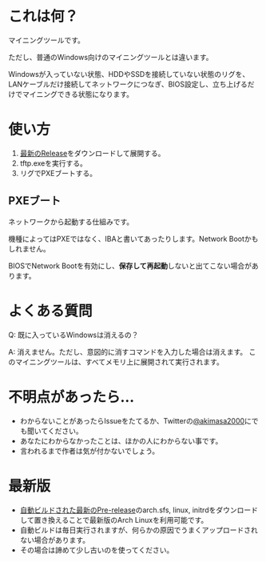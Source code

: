 # これは何？
マイニングツールです。

ただし、普通のWindows向けのマイニングツールとは違います。

Windowsが入っていない状態、HDDやSSDを接続していない状態のリグを、
LANケーブルだけ接続してネットワークにつなぎ、BIOS設定し、立ち上げるだけでマイニングできる状態になります。
# 使い方
1. [最新のRelease](https://github.com/akimasa/ArchDisklessMiner/releases/latest)をダウンロードして展開する。
2. tftp.exeを実行する。
3. リグでPXEブートする。
## PXEブート
ネットワークから起動する仕組みです。

機種によってはPXEではなく、IBAと書いてあったりします。Network Bootかもしれません。

BIOSでNetwork Bootを有効にし、**保存して再起動**しないと出てこない場合があります。
# よくある質問
Q: 既に入っているWindowsは消えるの？

A: 消えません。ただし、意図的に消すコマンドを入力した場合は消えます。
このマイニングツールは、すべてメモリ上に展開されて実行されます。
# 不明点があったら…
- わからないことがあったらIssueをたてるか、Twitterの[@akimasa2000](https://twitter.com/akimasa2000)にでも聞いてください。
- あなたにわからなかったことは、ほかの人にわからない事です。
- 言われるまで作者は気が付かないでしょう。
# 最新版
- [自動ビルドされた最新のPre-release](https://github.com/akimasa/ArchDisklessMiner/releases/)のarch.sfs, linux, initrdをダウンロードして置き換えることで最新版のArch Linuxを利用可能です。
- 自動ビルドは毎日実行されますが、何らかの原因でうまくアップロードされない場合があります。
- その場合は諦めて少し古いのを使ってください。